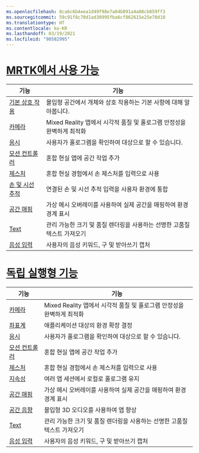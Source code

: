 ```yaml
---
ms.openlocfilehash: 8ca6c6b4eea1d49f98e7a04b091a4a08cb859ff3
ms.sourcegitcommit: 59c91f8c70d1ad30995fba6cf862615e25e78d10
ms.translationtype: HT
ms.contentlocale: ko-KR
ms.lasthandoff: 03/19/2021
ms.locfileid: "98582995"
---
```

# <a name="available-in-mrtk"></a>[MRTK에서 사용 가능](#tab/mrtk)

|  기능  |  기능  |
| --- | --- |
| [기본 상호 작용](../unity/mrtk-101.md) | 몰입형 공간에서 개체와 상호 작용하는 기본 사항에 대해 알아봅니다. |
| [카메라](../unity/camera-in-unity.md) | Mixed Reality 앱에서 시각적 품질 및 홀로그램 안정성을 완벽하게 최적화 |
| [응시](../unity/gaze-in-unity.md) | 사용자가 홀로그램을 확인하여 대상으로 할 수 있습니다. |
| [모션 컨트롤러](../unity/motion-controllers-in-unity.md) | 혼합 현실 앱에 공간 작업 추가 |
| [제스처](../unity/gestures-in-unity.md) | 혼합 현실 경험에서 손 제스처를 입력으로 사용 |
| [손 및 시선 추적](../unity/hand-eye-in-unity.md) | 연결된 손 및 시선 추적 입력을 사용자 환경에 통합 |
| [공간 매핑](../unity/spatial-mapping-in-unity.md) | 가상 메시 오버레이를 사용하여 실제 공간을 매핑하여 환경 경계 표시 |
| [Text](../unity/text-in-unity.md) | 관리 가능한 크기 및 품질 렌더링을 사용하는 선명한 고품질 텍스트 가져오기 |
| [음성 입력 ](../unity/voice-input-in-unity.md) | 사용자의 음성 키워드, 구 및 받아쓰기 캡처|

# <a name="standalone-features"></a>[독립 실행형 기능](#tab/standalone)

|  기능  |  기능  |
| --- | --- |
| [카메라](../unity/camera-in-unity.md) | Mixed Reality 앱에서 시각적 품질 및 홀로그램 안정성을 완벽하게 최적화 |
| [좌표계](../unity/coordinate-systems-in-unity.md) | 애플리케이션 대상의 환경 확장 결정 |
| [응시](../unity/gaze-in-unity.md) | 사용자가 홀로그램을 확인하여 대상으로 할 수 있습니다. |
| [모션 컨트롤러](../unity/motion-controllers-in-unity.md) | 혼합 현실 앱에 공간 작업 추가 |
| [제스처](../unity/gestures-in-unity.md) | 혼합 현실 경험에서 손 제스처를 입력으로 사용 |
| [지속성](../unity/persistence-in-unity.md) | 여러 앱 세션에서 로컬로 홀로그램 유지 |
| [공간 매핑](../unity/spatial-mapping-in-unity.md) | 가상 메시 오버레이를 사용하여 실제 공간을 매핑하여 환경 경계 표시 |
| [공간 음향](../unity/spatial-sound-in-unity.md) | 몰입형 3D 오디오를 사용하여 앱 향상 |
| [Text](../unity/text-in-unity.md) | 관리 가능한 크기 및 품질 렌더링을 사용하는 선명한 고품질 텍스트 가져오기 |
| [음성 입력 ](../unity/voice-input-in-unity.md) | 사용자의 음성 키워드, 구 및 받아쓰기 캡처|